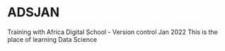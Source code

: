 # ADSJAN
Training with Africa Digital School - Version control Jan 2022
This is the place of learning Data Science 
